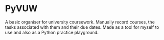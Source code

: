 # PyVUW
A basic organiser for university coursework. Manually record courses, the tasks associated with them and their due dates. Made as a tool for myself to use and also as a Python practice playground.
